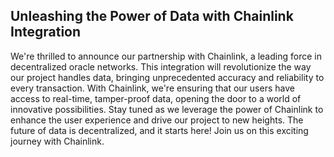 ## Unleashing the Power of Data with Chainlink Integration

We're thrilled to announce our partnership with Chainlink, a leading force in decentralized oracle networks. This integration will revolutionize the way our project handles data, bringing unprecedented accuracy and reliability to every transaction. With Chainlink, we're ensuring that our users have access to real-time, tamper-proof data, opening the door to a world of innovative possibilities. Stay tuned as we leverage the power of Chainlink to enhance the user experience and drive our project to new heights. The future of data is decentralized, and it starts here! Join us on this exciting journey with Chainlink.
